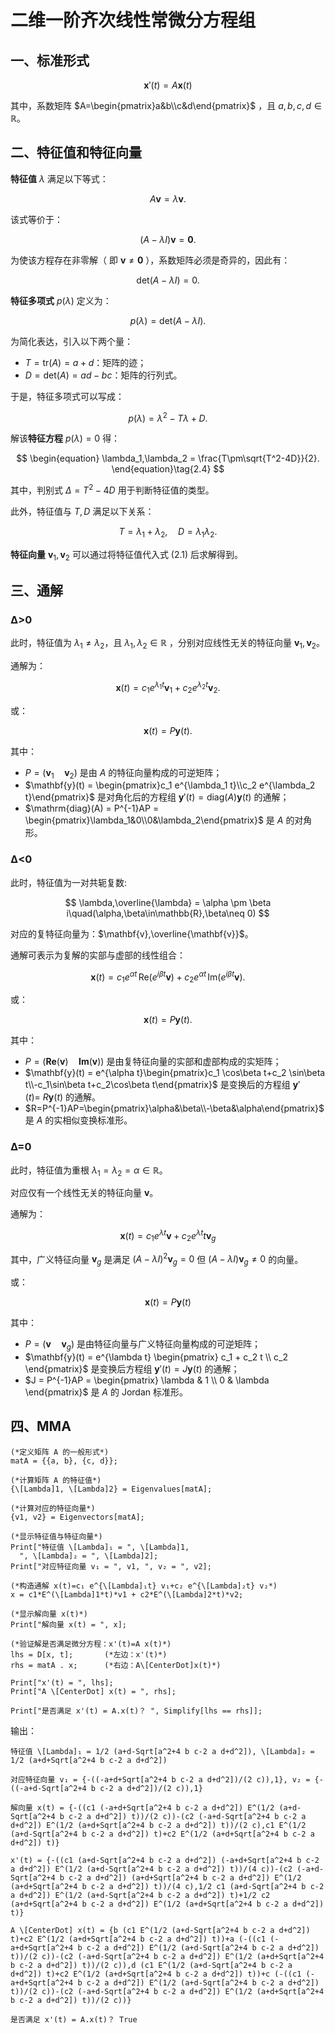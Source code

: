 # 二维一阶齐次线性常微分方程组

## 一、标准形式

$$
\begin{equation}
\mathbf{x}'(t)=A\mathbf{x}(t)
\end{equation}\tag{1.1}
$$

其中，系数矩阵 $A=\begin{pmatrix}a&b\\c&d\end{pmatrix}$ ，且 $a,b,c,d\in\mathbb{R}$。

<!-- more -->

## 二、特征值和特征向量

**特征值** $\lambda$ 满足以下等式：

$$
\begin{equation}
A\mathbf{v}=\lambda\mathbf{v}.
\end{equation}\tag{2.1}
$$

该式等价于：

$$
(A-\lambda I) \mathbf{v} = \mathbf{0}.
$$

为使该方程存在非零解（ 即 $\mathbf{v}\neq \mathbf{0}$ ），系数矩阵必须是奇异的，因此有：

$$
\mathrm{det}(A-\lambda I) = 0.
$$

**特征多项式** $p(\lambda)$ 定义为：

$$
\begin{equation}
p(\lambda) = \mathrm{det}(A-\lambda I).
\end{equation}\tag{2.2}
$$

为简化表达，引入以下两个量：

- $T = \mathrm{tr}(A) = a + d$：矩阵的迹；
- $D = \mathrm{det}(A) = ad - bc$：矩阵的行列式。

于是，特征多项式可以写成：

$$
\begin{equation}
p(\lambda) = \lambda^2 - T\lambda + D.
\end{equation}\tag{2.3}
$$

解该**特征方程** $p(\lambda)=0$ 得：

$$
\begin{equation}
\lambda_1,\lambda_2 = \frac{T\pm\sqrt{T^2-4D}}{2}.
\end{equation}\tag{2.4}
$$

其中，判别式 $\Delta=T^2-4D$ 用于判断特征值的类型。

此外，特征值与 $T,D$ 满足以下关系：

$$
\begin{equation}
T=\lambda_1 + \lambda_2,\quad D=\lambda_1 \lambda_2.
\end{equation}\tag{2.5}
$$

**特征向量** $\mathbf{v}_1,\mathbf{v}_2$ 可以通过将特征值代入式 $(2.1)$ 后求解得到。

## 三、通解

### Δ>0

此时，特征值为 $\lambda_1 \neq \lambda_2$，且 $\lambda_1,\lambda_2\in\mathbb{R}$ ，分别对应线性无关的特征向量 $\mathbf{v}_1,\mathbf{v}_2$。

通解为：

$$
\mathbf{x}(t) = c_1 e^{\lambda_1 t}\mathbf{v}_1 + c_2 e^{\lambda_2 t}\mathbf{v}_2.
$$

或：

$$
\mathbf{x}(t) = P\mathbf{y}(t).
$$

其中：

- $P = \left(\mathbf{v}_1\quad \mathbf{v}_2\right)$ 是由 $A$ 的特征向量构成的可逆矩阵；
- $\mathbf{y}(t) = \begin{pmatrix}c_1 e^{\lambda_1 t}\\c_2 e^{\lambda_2 t}\end{pmatrix}$ 是对角化后的方程组 $\mathbf{y}'(t)=\mathrm{diag}(A) \mathbf{y}(t)$ 的通解；
- $\mathrm{diag}(A) = P^{-1}AP = \begin{pmatrix}\lambda_1&0\\0&\lambda_2\end{pmatrix}$ 是 $A$ 的对角形。

### Δ<0

此时，特征值为一对共轭复数:

$$
\lambda,\overline{\lambda} = \alpha \pm \beta i\quad(\alpha,\beta\in\mathbb{R},\beta\neq 0)
$$

对应的复特征向量为：$\mathbf{v},\overline{\mathbf{v}}$。

通解可表示为复解的实部与虚部的线性组合：

$$
\mathbf{x}(t) = c_1 e^{\alpha t} \, \mathrm{Re}\left( e^{i\beta t} \mathbf{v} \right) + c_2 e^{\alpha t} \, \mathrm{Im}\left( e^{i\beta t} \mathbf{v} \right).
$$

或：

$$
\mathbf{x}(t)=P\mathbf{y}(t).
$$

其中：

- $P=(\mathbf{Re}(\mathbf{v})\quad \mathbf{Im}(\mathbf{v}))$ 是由复特征向量的实部和虚部构成的实矩阵；
- $\mathbf{y}(t) = e^{\alpha t}\begin{pmatrix}c_1 \cos\beta t+c_2 \sin\beta t\\-c_1\sin\beta t+c_2\cos\beta t\end{pmatrix}$ 是变换后的方程组 $\mathbf{y}'(t)=\ R\mathbf{y}(t)$ 的通解。
- $R=P^{-1}AP=\begin{pmatrix}\alpha&\beta\\-\beta&\alpha\end{pmatrix}$ 是 $A$ 的实相似变换标准形。

### Δ=0

此时，特征值为重根 $\lambda_1=\lambda_2=\alpha \in\mathbb{R}$。

对应仅有一个线性无关的特征向量 $\mathbf{v}$。

通解为：

$$
\mathbf{x}(t)=c_1e^{\lambda t}\mathbf{v}+c_2e^{\lambda t}t\mathbf{v}_g
$$

其中，广义特征向量 $\mathbf{v}_g$ 是满足 $(A - \lambda I)^2 \mathbf{v}_g = 0$ 但 $(A - \lambda I)\mathbf{v}_g \neq 0$ 的向量。

或：

$$
\mathbf{x}(t) = P\mathbf{y}(t)
$$

其中：

- $P = (\mathbf{v} \quad \mathbf{v}_g)$ 是由特征向量与广义特征向量构成的可逆矩阵；
- $\mathbf{y}(t) = e^{\lambda t} \begin{pmatrix} c_1 + c_2 t \\ c_2 \end{pmatrix}$ 是变换后方程组 $\mathbf{y}'(t) = J\mathbf{y}(t)$ 的通解；
- $J = P^{-1}AP = \begin{pmatrix} \lambda & 1 \\ 0 & \lambda \end{pmatrix}$ 是 $A$ 的 Jordan 标准形。

## 四、MMA

```mathmatica
(*定义矩阵 A 的一般形式*)
matA = {{a, b}, {c, d}};

(*计算矩阵 A 的特征值*)
{\[Lambda]1, \[Lambda]2} = Eigenvalues[matA];

(*计算对应的特征向量*)
{v1, v2} = Eigenvectors[matA];

(*显示特征值与特征向量*)
Print["特征值 \[Lambda]₁ = ", \[Lambda]1,
  ", \[Lambda]₂ = ", \[Lambda]2];
Print["对应特征向量 v₁ = ", v1, ", v₂ = ", v2];

(*构造通解 x(t)=c₁ e^{\[Lambda]₁t} v₁+c₂ e^{\[Lambda]₂t} v₂*)
x = c1*E^(\[Lambda]1*t)*v1 + c2*E^(\[Lambda]2*t)*v2;

(*显示解向量 x(t)*)
Print["解向量 x(t) = ", x];

(*验证解是否满足微分方程：x'(t)=A x(t)*)
lhs = D[x, t];       (*左边：x'(t)*)
rhs = matA . x;      (*右边：A\[CenterDot]x(t)*)

Print["x'(t) = ", lhs];
Print["A \[CenterDot] x(t) = ", rhs];

Print["是否满足 x'(t) = A.x(t)？ ", Simplify[lhs == rhs]];
```

输出：

```mathmatica
特征值 \[Lambda]₁ = 1/2 (a+d-Sqrt[a^2+4 b c-2 a d+d^2]), \[Lambda]₂ = 1/2 (a+d+Sqrt[a^2+4 b c-2 a d+d^2])

对应特征向量 v₁ = {-((-a+d+Sqrt[a^2+4 b c-2 a d+d^2])/(2 c)),1}, v₂ = {-((-a+d-Sqrt[a^2+4 b c-2 a d+d^2])/(2 c)),1}

解向量 x(t) = {-((c1 (-a+d+Sqrt[a^2+4 b c-2 a d+d^2]) E^(1/2 (a+d-Sqrt[a^2+4 b c-2 a d+d^2]) t))/(2 c))-(c2 (-a+d-Sqrt[a^2+4 b c-2 a d+d^2]) E^(1/2 (a+d+Sqrt[a^2+4 b c-2 a d+d^2]) t))/(2 c),c1 E^(1/2 (a+d-Sqrt[a^2+4 b c-2 a d+d^2]) t)+c2 E^(1/2 (a+d+Sqrt[a^2+4 b c-2 a d+d^2]) t)}

x'(t) = {-((c1 (a+d-Sqrt[a^2+4 b c-2 a d+d^2]) (-a+d+Sqrt[a^2+4 b c-2 a d+d^2]) E^(1/2 (a+d-Sqrt[a^2+4 b c-2 a d+d^2]) t))/(4 c))-(c2 (-a+d-Sqrt[a^2+4 b c-2 a d+d^2]) (a+d+Sqrt[a^2+4 b c-2 a d+d^2]) E^(1/2 (a+d+Sqrt[a^2+4 b c-2 a d+d^2]) t))/(4 c),1/2 c1 (a+d-Sqrt[a^2+4 b c-2 a d+d^2]) E^(1/2 (a+d-Sqrt[a^2+4 b c-2 a d+d^2]) t)+1/2 c2 (a+d+Sqrt[a^2+4 b c-2 a d+d^2]) E^(1/2 (a+d+Sqrt[a^2+4 b c-2 a d+d^2]) t)}

A \[CenterDot] x(t) = {b (c1 E^(1/2 (a+d-Sqrt[a^2+4 b c-2 a d+d^2]) t)+c2 E^(1/2 (a+d+Sqrt[a^2+4 b c-2 a d+d^2]) t))+a (-((c1 (-a+d+Sqrt[a^2+4 b c-2 a d+d^2]) E^(1/2 (a+d-Sqrt[a^2+4 b c-2 a d+d^2]) t))/(2 c))-(c2 (-a+d-Sqrt[a^2+4 b c-2 a d+d^2]) E^(1/2 (a+d+Sqrt[a^2+4 b c-2 a d+d^2]) t))/(2 c)),d (c1 E^(1/2 (a+d-Sqrt[a^2+4 b c-2 a d+d^2]) t)+c2 E^(1/2 (a+d+Sqrt[a^2+4 b c-2 a d+d^2]) t))+c (-((c1 (-a+d+Sqrt[a^2+4 b c-2 a d+d^2]) E^(1/2 (a+d-Sqrt[a^2+4 b c-2 a d+d^2]) t))/(2 c))-(c2 (-a+d-Sqrt[a^2+4 b c-2 a d+d^2]) E^(1/2 (a+d+Sqrt[a^2+4 b c-2 a d+d^2]) t))/(2 c))}

是否满足 x'(t) = A.x(t)？ True
```
